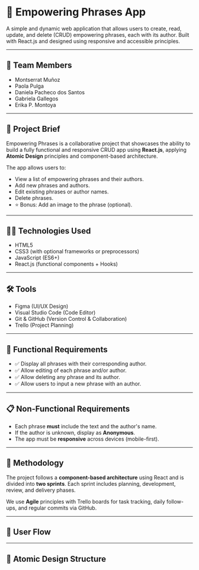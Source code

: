 # 🚀 Empowering Phrases App

A simple and dynamic web application that allows users to create, read, update, and delete (CRUD) empowering phrases, each with its author. Built with React.js and designed using responsive and accessible principles.

---

## 👥 Team Members

- Montserrat Muñoz
- Paola Pulga
- Daniela Pacheco dos Santos
- Gabriela Gallegos 
- Erika P. Montoya

---

## 🎯 Project Brief

Empowering Phrases is a collaborative project that showcases the ability to build a fully functional and responsive CRUD app using **React.js**, applying **Atomic Design** principles and component-based architecture.

The app allows users to:
- View a list of empowering phrases and their authors.
- Add new phrases and authors.
- Edit existing phrases or author names.
- Delete phrases.
- ⭐ Bonus: Add an image to the phrase (optional).

---

## 🧑‍💻 Technologies Used

- HTML5
- CSS3 (with optional frameworks or preprocessors)
- JavaScript (ES6+)
- React.js (functional components + Hooks)

---

## 🛠 Tools

- Figma (UI/UX Design)
- Visual Studio Code (Code Editor)
- Git & GitHub (Version Control & Collaboration)
- Trello (Project Planning)

---

## 📱 Functional Requirements

- ✅ Display all phrases with their corresponding author.
- ✅ Allow editing of each phrase and/or author.
- ✅ Allow deleting any phrase and its author.
- ✅ Allow users to input a new phrase with an author.


---

## 📋 Non-Functional Requirements

- Each phrase **must** include the text and the author's name.
- If the author is unknown, display as **Anonymous**.
- The app must be **responsive** across devices (mobile-first).


---

## 🧩 Methodology

The project follows a **component-based architecture** using React and is divided into **two sprints**. Each sprint includes planning, development, review, and delivery phases.

We use **Agile** principles with Trello boards for task tracking, daily follow-ups, and regular commits via GitHub.

---

## 🧪 User Flow

<!-- Add your flowchart or link to the image here once it's ready -->

---

## 🔧 Atomic Design Structure

